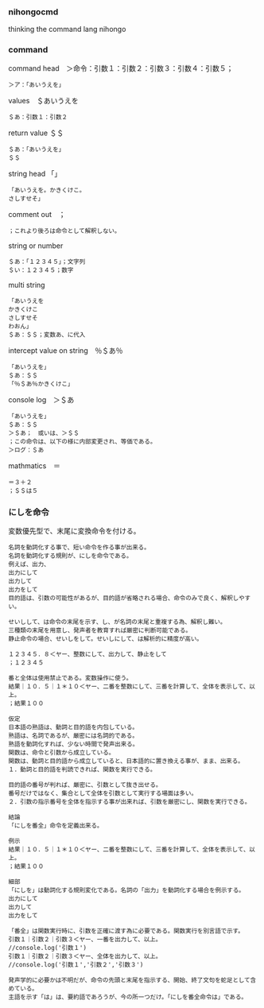 ### nihongocmd
thinking the command lang nihongo

### command 
command head　＞命令：引数１：引数２：引数３：引数４：引数５；
~~~~
＞ア：「あいうえを」
~~~~
values　＄あいうえを
~~~~
＄あ：引数１：引数２
~~~~
return value ＄＄
~~~
＄あ：「あいうえを」
＄＄
~~~
string head 「」
~~~~
「あいうえを。かきくけこ。
さしすせそ」
~~~~
comment out　；
~~~~
；これより後ろは命令として解釈しない。
~~~~
string or number
~~~~
＄あ：「１２３４５」；文字列
＄い：１２３４５；数字
~~~~
multi string
~~~~
「あいうえを
かきくけこ
さしすせそ
わおん」
＄あ：＄＄；変数あ、に代入
~~~~
intercept value on string　％＄あ％
~~~~
「あいうえを」
＄あ：＄＄
「％＄あ％かきくけこ」
~~~~
console log　＞＄あ
~~~~
「あいうえを」
＄あ：＄＄
＞＄あ；　或いは、＞＄＄
；この命令は、以下の様に内部変更され、等価である。
＞ログ：＄あ
~~~~
mathmatics　＝
~~~~
＝３＋２
；＄＄は５
~~~~

### にしを命令
変数優先型で、末尾に変換命令を付ける。
~~~~
名詞を動詞化する事で、短い命令を作る事が出来る。
名詞を動詞化する規則が、にしを命令である。
例えば、出力、
出力にして
出力して
出力をして
目的語は、引数の可能性があるが、目的語が省略される場合、命令のみで良く、解釈しやすい。

せいしして、は命令の末尾を示す、し、が名詞の末尾と重複する為、解釈し難い。
三種類の末尾を用意し、発声者を教育すれば厳密に判断可能である。
静止命令の場合、せいしをして。せいしにして、は解析的に精度が高い。
~~~~
~~~
１２３４５．８＜ヤー、整数にして、出力して、静止をして
；１２３４５
~~~
~~~
番と全体は使用禁止である。変数操作に使う。
結果｜１０．５｜１＊１０＜ヤー、二番を整数にして、三番を計算して、全体を表示して、以上。
；結果１００
~~~

~~~~
仮定
日本語の熟語は、動詞と目的語を内包している。
熟語は、名詞であるが、厳密には名詞的である。
熟語を動詞化すれば、少ない時間で発声出来る。
関数は、命令と引数から成立している。
関数は、動詞と目的語から成立していると、日本語的に置き換える事が、まま、出来る。
１．動詞と目的語を判読できれば、関数を実行できる。

目的語の番号が判れば、厳密に、引数として抜き出せる。
番号だけではなく、集合として全体を引数として実行する場面は多い。
２．引数の指示番号を全体を指示する事が出来れば、引数を厳密にし、関数を実行できる。

結論
「にしを番全」命令を定義出来る。

例示
結果｜１０．５｜１＊１０＜ヤー、二番を整数にして、三番を計算して、全体を表示して、以上。
；結果１００

細部
「にしを」は動詞化する規則変化である。名詞の「出力」を動詞化する場合を例示する。
出力にして
出力して
出力をして

「番全」は関数実行時に、引数を正確に渡す為に必要である。関数実行を別言語で示す。
引数１｜引数２｜引数３＜ヤー、一番を出力して、以上。
//console.log('引数１')
引数１｜引数２｜引数３＜ヤー、全体を出力して、以上。
//console.log('引数１','引数２','引数３')

発声学的に必要かは不明だが、命令の先頭と末尾を指示する、開始、終了文句を蛇足として含めている。
主語を示す「は」は、要約語であろうが、今の所一つだけ。「にしを番全命令は」である。
~~~~
